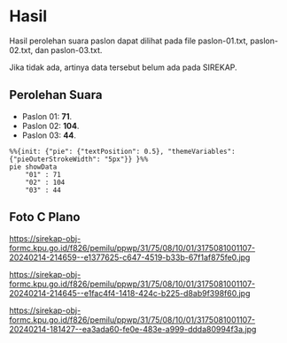 # Hasil

Hasil perolehan suara paslon dapat dilihat pada file paslon-01.txt, paslon-02.txt, dan paslon-03.txt.

Jika tidak ada, artinya data tersebut belum ada pada SIREKAP.

## Perolehan Suara

 * Paslon 01: **71**.
 * Paslon 02: **104**.
 * Paslon 03: **44**.

```mermaid
%%{init: {"pie": {"textPosition": 0.5}, "themeVariables": {"pieOuterStrokeWidth": "5px"}} }%%
pie showData
    "01" : 71
    "02" : 104
    "03" : 44
```
## Foto C Plano

https://sirekap-obj-formc.kpu.go.id/f826/pemilu/ppwp/31/75/08/10/01/3175081001107-20240214-214659--e1377625-c647-4519-b33b-67f1af875fe0.jpg

https://sirekap-obj-formc.kpu.go.id/f826/pemilu/ppwp/31/75/08/10/01/3175081001107-20240214-214645--e1fac4f4-1418-424c-b225-d8ab9f398f60.jpg

https://sirekap-obj-formc.kpu.go.id/f826/pemilu/ppwp/31/75/08/10/01/3175081001107-20240214-181427--ea3ada60-fe0e-483e-a999-ddda80994f3a.jpg
